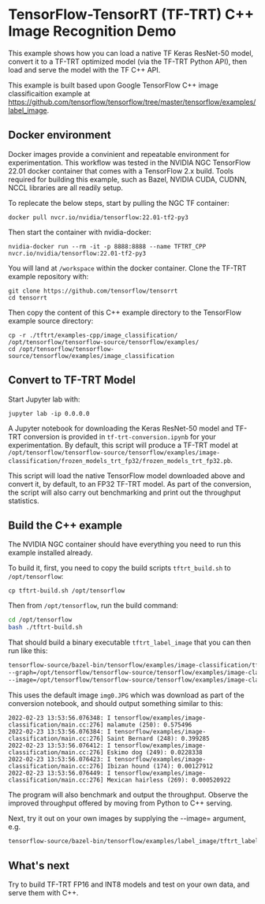 <!-- #region -->


# TensorFlow-TensorRT (TF-TRT) C++ Image Recognition Demo

This example shows how you can load a native TF Keras ResNet-50 model, convert it to a TF-TRT optimized model (via the TF-TRT Python API), then load and serve the model with the TF C++ API.

This example is built based upon Google TensorFlow C++ image classificaition example at https://github.com/tensorflow/tensorflow/tree/master/tensorflow/examples/label_image.

## Docker environment
Docker images provide a convinient and repeatable environment for experimentation. This workflow was tested in the NVIDIA NGC TensorFlow 22.01 docker container that comes with a TensorFlow 2.x build. Tools required for building this example, such as Bazel, NVIDIA CUDA, CUDNN, NCCL libraries are all readily setup.

To replecate the below steps, start by pulling the NGC TF container:

```
docker pull nvcr.io/nvidia/tensorflow:22.01-tf2-py3
```
Then start the container with nvidia-docker:

```
nvidia-docker run --rm -it -p 8888:8888 --name TFTRT_CPP nvcr.io/nvidia/tensorflow:22.01-tf2-py3
```

You will land at `/workspace` within the docker container. Clone the TF-TRT example repository with:

```
git clone https://github.com/tensorflow/tensorrt
cd tensorrt 
```

Then copy the content of this C++ example directory to the TensorFlow example source directory:

```
cp -r ./tftrt/examples-cpp/image_classification/ /opt/tensorflow/tensorflow-source/tensorflow/examples/
cd /opt/tensorflow/tensorflow-source/tensorflow/examples/image_classification
```

<!-- #region -->
## Convert to TF-TRT Model

Start Jupyter lab with:

```
jupyter lab -ip 0.0.0.0
```

A Jupyter notebook for downloading the Keras ResNet-50 model and TF-TRT conversion is provided in `tf-trt-conversion.ipynb` for your  experimentation. By default, this script will produce a TF-TRT model at `/opt/tensorflow/tensorflow-source/tensorflow/examples/image-classification/frozen_models_trt_fp32/frozen_models_trt_fp32.pb`.

This script will load the native TensorFlow model downloaded above and convert it, by default, to an FP32 TF-TRT model. As part of the conversion, the script will also carry out benchmarking and print out the throughput statistics. 


<!-- #endregion -->

## Build the C++ example
The NVIDIA NGC container should have everything you need to run this example installed already.

To build it, first, you need to copy the build scripts `tftrt_build.sh` to `/opt/tensorflow`:

```
cp tftrt-build.sh /opt/tensorflow
```

Then from `/opt/tensorflow`, run the build command:

```bash
cd /opt/tensorflow 
bash ./tftrt-build.sh
```

That should build a binary executable `tftrt_label_image` that you can then run like this:

```bash
tensorflow-source/bazel-bin/tensorflow/examples/image-classification/tftrt_label_image \
--graph=/opt/tensorflow/tensorflow-source/tensorflow/examples/image-classification/frozen_models_trt_fp32/frozen_models_trt_fp32.pb \
--image=/opt/tensorflow/tensorflow-source/tensorflow/examples/image-classification/data/img0.JPG
```

This uses the default image `img0.JPG` which was download as part of the conversion notebook, and should
output something similar to this:

```
2022-02-23 13:53:56.076348: I tensorflow/examples/image-classification/main.cc:276] malamute (250): 0.575496
2022-02-23 13:53:56.076384: I tensorflow/examples/image-classification/main.cc:276] Saint Bernard (248): 0.399285
2022-02-23 13:53:56.076412: I tensorflow/examples/image-classification/main.cc:276] Eskimo dog (249): 0.0228338
2022-02-23 13:53:56.076423: I tensorflow/examples/image-classification/main.cc:276] Ibizan hound (174): 0.00127912
2022-02-23 13:53:56.076449: I tensorflow/examples/image-classification/main.cc:276] Mexican hairless (269): 0.000520922
```

The program will also benchmark and output the throughput. Observe the improved throughput offered by moving from Python to C++ serving.

Next, try it out on your own images by supplying the --image= argument, e.g.

```bash
tensorflow-source/bazel-bin/tensorflow/examples/label_image/tftrt_label_image --image=my_image.png
```

## What's next

Try to build TF-TRT FP16 and INT8 models and test on your own data, and serve them with C++.

```bash

```
